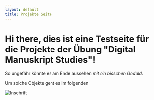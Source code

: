 ```yaml
---
layout: default
title: Projekte Seite
---
```

<div class="blurb">
	<h1>Hi there, dies ist eine Testseite für die Projekte der Übung "Digital Manuskript Studies"!</h1>
	<p>So ungefähr könnte es am Ende aussehen <em>mit ein bisschen Geduld</em>.</p> 
</div><!-- /.blurb -->

Um solche Objekte geht es im folgenden

![Inschrift](https://upload.wikimedia.org/wikipedia/commons/c/c6/KreisFreiburg0030Inschrift.PNG)
